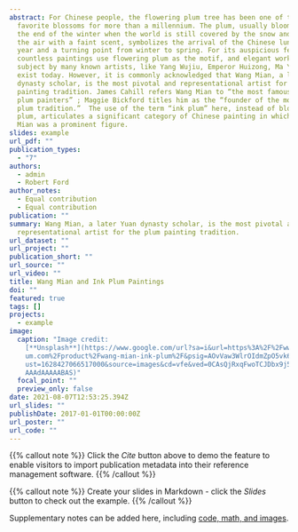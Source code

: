 ```yaml
---
abstract: For Chinese people, the flowering plum tree has been one of the
  favorite blossoms for more than a millennium. The plum, usually blooming at
  the end of the winter when the world is still covered by the snow and tingling
  the air with a faint scent, symbolizes the arrival of the Chinese lunar new
  year and a turning point from winter to spring. For its auspicious feature,
  countless paintings use flowering plum as the motif, and elegant works of this
  subject by many known artists, like Yang Wujiu, Emperor Huizong, Ma Yuan,
  exist today. However, it is commonly acknowledged that Wang Mian, a later Yuan
  dynasty scholar, is the most pivotal and representational artist for the plum
  painting tradition. James Cahill refers Wang Mian to “the most famous of Yuan
  plum painters” ; Maggie Bickford titles him as the “founder of the modern ink
  plum tradition.”  The use of the term “ink plum” here, instead of blooming
  plum, articulates a significant category of Chinese painting in which Wang
  Mian was a prominent figure.
slides: example
url_pdf: ""
publication_types:
  - "7"
authors:
  - admin
  - Robert Ford
author_notes:
  - Equal contribution
  - Equal contribution
publication: ""
summary: Wang Mian, a later Yuan dynasty scholar, is the most pivotal and
  representational artist for the plum painting tradition.
url_dataset: ""
url_project: ""
publication_short: ""
url_source: ""
url_video: ""
title: Wang Mian and Ink Plum Paintings
doi: ""
featured: true
tags: []
projects:
  - example
image:
  caption: "Image credit:
    [**Unsplash**](https://www.google.com/url?sa=i&url=https%3A%2F%2Fwww.comuse\
    um.com%2Fproduct%2Fwang-mian-ink-plum%2F&psig=AOvVaw3WlrOIdmZpO5vk6OO6pYti&\
    ust=1628427066517000&source=images&cd=vfe&ved=0CAsQjRxqFwoTCJDbx9j5nvICFQAA\
    AAAdAAAAABAS)"
  focal_point: ""
  preview_only: false
date: 2021-08-07T12:53:25.394Z
url_slides: ""
publishDate: 2017-01-01T00:00:00Z
url_poster: ""
url_code: ""
---
```


{{% callout note %}}
Click the *Cite* button above to demo the feature to enable visitors to import publication metadata into their reference management software.
{{% /callout %}}

{{% callout note %}}
Create your slides in Markdown - click the *Slides* button to check out the example.
{{% /callout %}}

Supplementary notes can be added here, including [code, math, and images](https://wowchemy.com/docs/writing-markdown-latex/).
